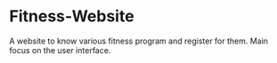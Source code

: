 # Fitness-Website
A website to know various fitness program and register for them. Main focus on the user interface.
